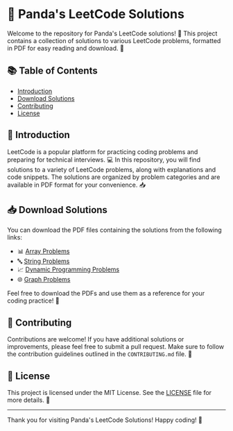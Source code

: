 # 🐼 Panda's LeetCode Solutions

Welcome to the repository for Panda's LeetCode solutions! 🎉 This project contains a collection of solutions to various LeetCode problems, formatted in PDF for easy reading and download. 📄

## 📚 Table of Contents

- [Introduction](#introduction)
- [Download Solutions](#download-solutions)
- [Contributing](#contributing)
- [License](#license)

## 📝 Introduction

LeetCode is a popular platform for practicing coding problems and preparing for technical interviews. 💻 In this repository, you will find solutions to a variety of LeetCode problems, along with explanations and code snippets. The solutions are organized by problem categories and are available in PDF format for your convenience. 📥

## 📥 Download Solutions

You can download the PDF files containing the solutions from the following links:

- 📊 [Array Problems](path/to/array-solutions.pdf)
- 🔤 [String Problems](path/to/string-solutions.pdf)
- 📈 [Dynamic Programming Problems](path/to/dp-solutions.pdf)
- 🌐 [Graph Problems](path/to/graph-solutions.pdf)

Feel free to download the PDFs and use them as a reference for your coding practice! 🚀

## 🤝 Contributing

Contributions are welcome! If you have additional solutions or improvements, please feel free to submit a pull request. Make sure to follow the contribution guidelines outlined in the `CONTRIBUTING.md` file. 🙌

## 📜 License

This project is licensed under the MIT License. See the [LICENSE](LICENSE) file for more details. 📄

---

Thank you for visiting Panda's LeetCode Solutions! Happy coding! 🎊